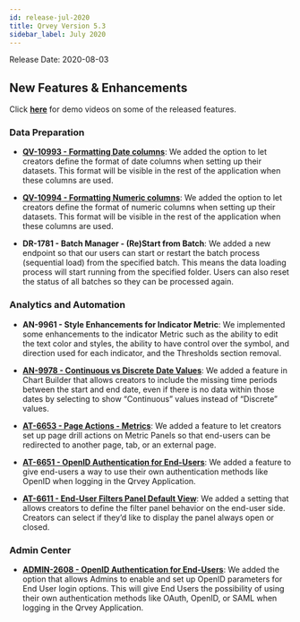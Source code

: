 ```yaml
---
id: release-jul-2020
title: Qrvey Version 5.3
sidebar_label: July 2020
---
```

<div style={{textAlign: "justify"}}>
Release Date: 2020-08-03

## New Features & Enhancements

Click <a href="/docs/next/video-training/release/version-5.3" target="_blank"> <strong>here</strong></a> for demo videos on some of the released features.

### Data Preparation

-   <a href="/docs/ui-docs/datasets/datasets/" target="_blank"> <strong> QV-10993 - Formatting Date columns</strong></a>: We added the option to let creators define the format of date columns when setting up their datasets. This format will be visible in the rest of the application when these columns are used.

-   <a href="/docs/ui-docs/datasets/datasets/" target="_blank"> <strong> QV-10994 - Formatting Numeric columns</strong></a>: We added the option to let creators define the format of numeric columns when setting up their datasets. This format will be visible in the rest of the application when these columns are used.

-   **DR-1781 - Batch Manager - (Re)Start from Batch**: We added a new endpoint so that our users can start or restart the batch process (sequential load) from the specified batch. This means the data loading process will start running from the specified folder. Users can also reset the status of all batches so they can be processed again.

### Analytics and Automation

-   **AN-9961 - Style Enhancements for Indicator Metric**: We implemented some enhancements to the indicator Metric such as the ability to edit the text color and styles, the ability to have control over the symbol, and direction used for each indicator, and the Thresholds section removal.

-   <a href="/docs/ui-docs/dataviews/chart-builder/" target="_blank"> <strong> AN-9978 - Continuous vs Discrete Date Values</strong></a>: We added a feature in Chart Builder that allows creators to include the missing time periods between the start and end date, even if there is no data within those dates by selecting to show “Continuous” values instead of “Discrete” values.

-   <a href="/docs/ui-docs/builders/page-actions" target="_blank"> <strong> AT-6653 - Page Actions - Metrics</strong></a>: We added a feature to let creators set up page drill actions on Metric Panels so that end-users can be redirected to another page, tab, or an external page.

-   <a href="/docs/ui-docs/builders/user-management/" target="_blank"> <strong> AT-6651 - OpenID Authentication for End-Users</strong></a>: We added a feature to give end-users a way to use their own authentication methods like OpenID when logging in the Qrvey Application.

-   <a href="/docs/ui-docs/builders/pages/#pages" target="_blank"> <strong> AT-6611 - End-User Filters Panel Default View</strong></a>: We added a setting that allows creators to define the filter panel behavior on the end-user side. Creators can select if they’d like to display the panel always open or closed. 

### Admin Center

-   <a href="/docs/admin/admin-sections-platform/" target="_blank"> <strong> ADMIN-2608 - OpenID Authentication for End-Users</strong></a>: 
    We added the option that allows Admins to enable and set up OpenID parameters for End User login options.  This will give End Users the possibility of using their own authentication methods like OAuth, OpenID, or SAML when logging in the Qrvey Application.
    
</div>